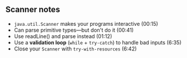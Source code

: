 ## Scanner notes

- `java.util.Scanner` makes your programs interactive (00:15)
- Can parse primitive types—but don't do it (00:41)
- Use readLine() and parse instead (01:12)
- Use a **validation loop** (`while` + `try-catch`) to handle bad inputs (6:35)
- Close your `Scanner` with `try-with-resources` (6:42)

